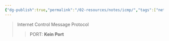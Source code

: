 ```yaml
---
{"dg-publish":true,"permalink":"/02-resources/notes/icmp/","tags":["netzwerk"],"noteIcon":"","updated":"2025-09-05T10:12:29.890+02:00"}
---
```


>Internet Control Message Protocol
>> PORT: **Kein Port**